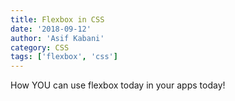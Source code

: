 ```yaml
---
title: Flexbox in CSS
date: '2018-09-12'
author: 'Asif Kabani'
category: CSS
tags: ['flexbox', 'css']
---
```


How YOU can use flexbox today in your apps today!
